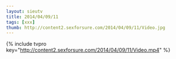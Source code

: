 ```yaml
--- 
layout: sieutv
title: 2014/04/09/11
tags: [xxx]
thumb: http://content2.sexforsure.com/2014/04/09/11/Video.jpg
---
```

{% include tvpro key="http://content2.sexforsure.com/2014/04/09/11/Video.mp4" %} 
